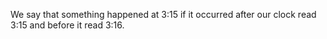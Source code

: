  We say that something
happened at 3:15 if it occurred after our clock read 3:15
and before it read 3:16. 